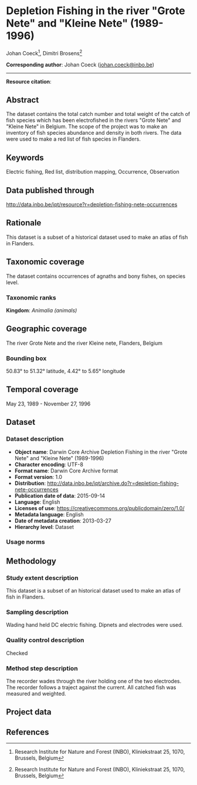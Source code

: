 # Depletion Fishing in the river "Grote Nete" and "Kleine Nete" (1989-1996)

Johan Coeck[^1], Dimitri Brosens[^1]

[^1]: Research Institute for Nature and Forest (INBO), Kliniekstraat 25, 1070, Brussels, Belgium

**Corresponding author**: Johan Coeck (<johan.coeck@inbo.be>)

---

**Resource citation**: 

## Abstract

The dataset contains the total catch number and total weight of the catch of fish species which has been electrofished in the rivers "Grote Nete" and "Kleine Nete" in Belgium. The scope of the project was to make an inventory of fish species abundance and density in both rivers. The data were used to make a red list of fish species in Flanders.

## Keywords

Electric fishing, Red list, distribution mapping, Occurrence, Observation

## Data published through

<http://data.inbo.be/ipt/resource?r=depletion-fishing-nete-occurrences>

## Rationale

This dataset is a subset of a historical dataset used to make an atlas of fish in Flanders.

## Taxonomic coverage

The dataset contains occurrences of agnaths and bony fishes, on species level.

### Taxonomic ranks

**Kingdom**: *Animalia (animals)*

## Geographic coverage

The river Grote Nete and the river Kleine nete, Flanders, Belgium

### Bounding box

50.83° to 51.32° latitude, 4.42° to 5.65° longitude

## Temporal coverage

May 23, 1989 - November 27, 1996

## Dataset

### Dataset description

* **Object name**: Darwin Core Archive Depletion Fishing in the river "Grote Nete" and "Kleine Nete" (1989-1996)
* **Character encoding**: UTF-8
* **Format name**: Darwin Core Archive format
* **Format version**: 1.0
* **Distribution**: <http://data.inbo.be/ipt/archive.do?r=depletion-fishing-nete-occurrences>
* **Publication date of data**: 2015-09-14
* **Language**: English
* **Licenses of use**: <https://creativecommons.org/publicdomain/zero/1.0/>
* **Metadata language**: English
* **Date of metadata creation**: 2013-03-27
* **Hierarchy level**: Dataset

### Usage norms



## Methodology

### Study extent description

This dataset is a subset of an historical dataset used to make an atlas of fish in Flanders.

### Sampling description

Wading hand held DC electric fishing. Dipnets and electrodes were used.

### Quality control description

Checked

### Method step description

The recorder wades through the river holding one of the two electrodes. The recorder follows a traject against the current. All catched fish was measured and weighted.

## Project data



## References
